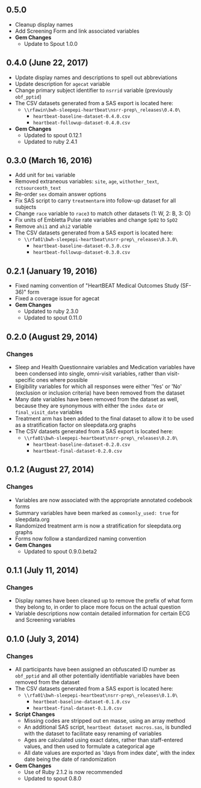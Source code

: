 ## 0.5.0

- Cleanup display names
- Add Screening Form and link associated variables
- **Gem Changes**
  - Update to Spout 1.0.0

## 0.4.0 (June 22, 2017)

- Update display names and descriptions to spell out abbreviations
- Update description for `agecat` variable
- Change primary subject identifier to `nsrrid` variable (previously `obf_pptid`)
- The CSV datasets generated from a SAS export is located here:
  - `\\rfawin\bwh-sleepepi-heartbeat\nsrr-prep\_releases\0.4.0\`
    - `heartbeat-baseline-dataset-0.4.0.csv`
    - `heartbeat-followup-dataset-0.4.0.csv`
- **Gem Changes**
  - Updated to spout 0.12.1
  - Updated to ruby 2.4.1

## 0.3.0 (March 16, 2016)

- Add unit for `bmi` variable
- Removed extraneous variables: `site`, `age`, `withother_text`, `rctsourceoth_text`
- Re-order `sex` domain answer options
- Fix SAS script to carry `treatmentarm` into follow-up dataset for all subjects
- Change `race` variable to `race3` to match other datasets (1: W, 2: B, 3: O)
- Fix units of Embletta Pulse rate variables and change `Sp02` to `SpO2`
- Remove `ahi1` and `ahi2` variable
- The CSV datasets generated from a SAS export is located here:
  - `\\rfa01\bwh-sleepepi-heartbeat\nsrr-prep\_releases\0.3.0\`
    - `heartbeat-baseline-dataset-0.3.0.csv`
    - `heartbeat-followup-dataset-0.3.0.csv`

## 0.2.1 (January 19, 2016)

- Fixed naming convention of "HeartBEAT Medical Outcomes Study (SF-36)" form
- Fixed a coverage issue for agecat
- **Gem Changes**
  - Updated to ruby 2.3.0
  - Updated to spout 0.11.0

## 0.2.0 (August 29, 2014)

### Changes
- Sleep and Health Questionnaire variables and Medication variables have been condensed into single, omni-visit variables, rather than visit-specific ones where possible
- Eligibility variables for which all responses were either 'Yes' or 'No' (exclusion or inclusion criteria) have been removed from the dataset
- Many date variables have been removed from the dataset as well, because they are synonymous with either the `index date` or `final_visit_date` variables
- Treatment arm has been added to the final dataset to allow it to be used as a stratification factor on sleepdata.org graphs
- The CSV datasets generated from a SAS export is located here:
  - `\\rfa01\bwh-sleepepi-heartbeat\nsrr-prep\_releases\0.2.0\`
    - `heartbeat-baseline-dataset-0.2.0.csv`
    - `heartbeat-final-dataset-0.2.0.csv`

## 0.1.2 (August 27, 2014)

### Changes
- Variables are now associated with the appropriate annotated codebook forms
- Summary variables have been marked as `commonly_used: true` for sleepdata.org
- Randomized treatment arm is now a stratification for sleepdata.org graphs
- Forms now follow a standardized naming convention
- **Gem Changes**
  - Updated to spout 0.9.0.beta2

## 0.1.1 (July 11, 2014)

### Changes
- Display names have been cleaned up to remove the prefix of what form they belong to, in order to place more focus on the actual question
- Variable descriptions now contain detailed information for certain ECG and Screening variables

## 0.1.0 (July 3, 2014)

### Changes
- All participants have been assigned an obfuscated ID number as `obf_pptid` and all other potentially identifiable variables have been removed from the dataset
- The CSV datasets generated from a SAS export is located here:
  - `\\rfa01\bwh-sleepepi-heartbeat\nsrr-prep\_releases\0.1.0\`
    - `heartbeat-baseline-dataset-0.1.0.csv`
    - `heartbeat-final-dataset-0.1.0.csv`
- **Script Changes**
  - Missing codes are stripped out en masse, using an array method
  - An additional SAS script, `heartbeat dataset macros.sas`, is bundled with the dataset to facilitate easy renaming of variables
  - Ages are calculated using exact dates, rather than staff-entered values, and then used to formulate a categorical age
  - All date values are exported as 'days from index date', with the index date being the date of randomization
- **Gem Changes**
  - Use of Ruby 2.1.2 is now recommended
  - Updated to spout 0.8.0
